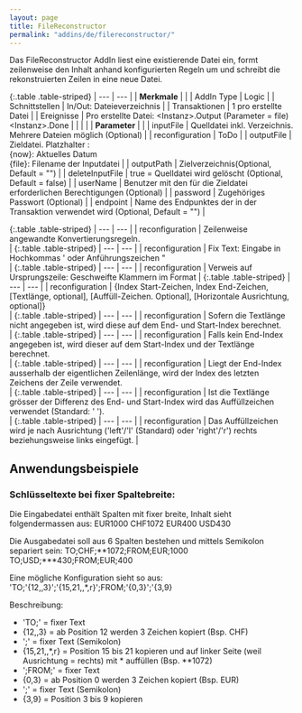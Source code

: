 ```yaml
---
layout: page
title: FileReconstructor
permalink: "addins/de/filereconstructor/"
---
```


Das FileReconstructor AddIn liest eine existierende Datei ein, formt zeilenweise den Inhalt anhand konfigurierten Regeln um und schreibt die rekonstruierten Zeilen in eine neue Datei.

{:.table .table-striped}
| --- | --- |
| __Merkmale__ | |
| AddIn Type | Logic |
| Schnittstellen | In/Out: Dateieverzeichnis |
| Transaktionen | 1 pro erstellte Datei |
| Ereignisse | Pro erstellte Datei: &lt;Instanz&gt;.Output (Parameter = file) <br />&lt;Instanz&gt;.Done |
| | |
| __Parameter__ | |
| inputFile | Quelldatei inkl. Verzeichnis. Mehrere Dateien möglich (Optional) |
| reconfiguration | ToDo |
| outputFile | Zieldatei. Platzhalter : <br /> {now}: Aktuelles Datum<br />	{file}: Filename der Inputdatei  |
| outputPath | Zielverzeichnis(Optional, Default = "") |
| deleteInputFile | true = Quelldatei wird gelöscht (Optional, Default = false) |
| userName | Benutzer mit den für die Zieldatei erforderlichen Berechtigungen (Optional) |
| password | Zugehöriges Passwort (Optional) |
| endpoint | Name des Endpunktes der in der Transaktion verwendet wird (Optional, Default = "") |



{:.table .table-striped} 
| --- | --- |
| reconfiguration | Zeilenweise angewandte Konvertierungsregeln.<br /> |
{:.table .table-striped} 
| --- | --- |
| reconfiguration | Fix Text: Eingabe in Hochkommas ' oder Anführungszeichen "<br /> |
{:.table .table-striped} 
| --- | --- |
| reconfiguration | Verweis auf Ursprungszeile: Geschweifte Klammern im Format |
{:.table .table-striped} 
| --- | --- |
| reconfiguration | {Index Start-Zeichen, Index End-Zeichen, [Textlänge, optional], [Auffüll-Zeichen. Optional], [Horizontale Ausrichtung, optional]}<br /> |
{:.table .table-striped} 
| --- | --- |
| reconfiguration | Sofern die Textlänge nicht angegeben ist, wird diese auf dem End- und Start-Index berechnet.<br /> |
{:.table .table-striped} 
| --- | --- |
| reconfiguration | Falls kein End-Index angegeben ist, wird dieser auf dem Start-Index und der Textlänge berechnet.<br /> |
{:.table .table-striped} 
| --- | --- |
| reconfiguration | Liegt der End-Index ausserhalb der eigentlichen Zeilenlänge, wird der Index des letzten Zeichens der Zeile verwendet.<br /> |
{:.table .table-striped} 
| --- | --- |
| reconfiguration | Ist die Textlänge grösser der Differenz des End- und Start-Index wird das Auffüllzeichen verwendet (Standard: ' ').<br /> |
{:.table .table-striped} 
| --- | --- |
| reconfiguration | Das Auffüllzeichen wird je nach Ausrichtung ('left'/'l' (Standard) oder 'right'/'r') rechts beziehungsweise links eingefügt. |




## Anwendungsbeispiele

### Schlüsseltexte bei fixer Spaltebreite:
Die Eingabedatei enthält Spalten mit fixer breite, Inhalt sieht folgendermassen aus:
EUR1000     CHF1072
EUR400      USD430

Die Ausgabedatei soll aus 6 Spalten bestehen und mittels Semikolon separiert sein:
TO;CHF;**1072;FROM;EUR;1000  
TO;USD;***430;FROM;EUR;400   

Eine mögliche Konfiguration sieht so aus:
'TO;'{12,,3}';'{15,21,,*,r}';FROM;'{0,3}';'{3,9}

Beschreibung:
 - 'TO;' = fixer Text
 - {12,,3} = ab Position 12 werden 3 Zeichen kopiert (Bsp. CHF)
 - ';' = fixer Text (Semikolon)
 - {15,21,,*,r} = Position 15 bis 21 kopieren und auf linker Seite (weil Ausrichtung = rechts) mit * auffüllen (Bsp. **1072)
 - ';FROM;' = fixer Text
 - {0,3} = ab Position 0 werden 3 Zeichen kopiert (Bsp. EUR)
 - ';' = fixer Text (Semikolon)
 - {3,9} = Position 3 bis 9 kopieren
